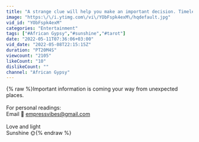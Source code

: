 ```yaml
---
title: "A strange clue will help you make an important decision. Timeless reading."
image: "https:\/\/i.ytimg.com\/vi\/YObFspk4exM\/hqdefault.jpg"
vid_id: "YObFspk4exM"
categories: "Entertainment"
tags: ["#African Gypsy","#sunshine","#tarot"]
date: "2022-05-11T07:36:06+03:00"
vid_date: "2022-05-08T22:15:15Z"
duration: "PT20M4S"
viewcount: "2105"
likeCount: "10"
dislikeCount: ""
channel: "African Gypsy"
---
```

{% raw %}Important information is coming your way from unexpected places. <br /><br />For personal readings: <br />Email 📧 empressvibes@gmail.com <br /><br />Love and light<br />Sunshine 🌞{% endraw %}
